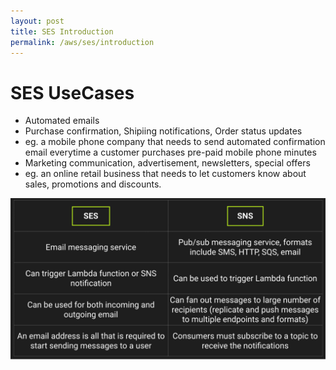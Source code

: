 ```yaml
---
layout: post
title: SES Introduction
permalink: /aws/ses/introduction
---
```


# SES UseCases
- Automated emails
- Purchase confirmation, Shipiing notifications, Order status updates
- eg. a mobile phone company that needs to send automated confirmation email everytime a customer purchases pre-paid mobile phone minutes
- Marketing communication, advertisement, newsletters, special offers
- eg. an online retail business that needs to let customers know about sales, promotions and discounts.


![](https://github.com/arpit04tripathi/files-cdn/raw/cdn/aws/sns/ses-vs-sns.png)
